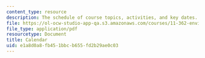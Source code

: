 ```yaml
---
content_type: resource
description: The schedule of course topics, activities, and key dates.
file: https://ol-ocw-studio-app-qa.s3.amazonaws.com/courses/11-362-environmental-management-practicum-brownfield-redevelopment-fall-2006/e1a8d0a8fb451bbcb655fd2b29ae0c03_calendar.pdf
file_type: application/pdf
resourcetype: Document
title: Calendar
uid: e1a8d0a8-fb45-1bbc-b655-fd2b29ae0c03
---
```

